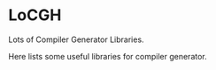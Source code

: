 # LoCGH

Lots of Compiler Generator Libraries.

Here lists some useful libraries for compiler generator.
